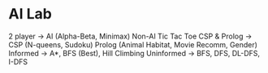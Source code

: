 # AI Lab

2 player -> AI (Alpha-Beta, Minimax)  Non-AI  Tic Tac Toe
CSP & Prolog -> CSP (N-queens, Sudoku)   Prolog (Animal Habitat, Movie Recomm, Gender)
Informed -> A*, BFS (Best), Hill Climbing
Uninformed -> BFS, DFS, DL-DFS, I-DFS
